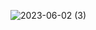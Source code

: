 ![2023-06-02 (3)](https://github.com/Aman-137/React.js/assets/86460934/fec4b773-b4bd-41d0-8214-9c943d6c3cca)
